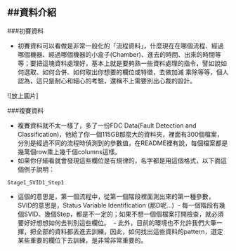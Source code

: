 ##資料介紹
---
###初賽資料

 - 初賽資料可以看做是非常一般化的「流程資料」，什麼現在在哪個流程、經過哪個機器、經過哪個機器的小盒子(Chamber)、進去的時間、出來的時間等等；要把這塊資料處理好，基本上就是要夠熟一些資料處理的指令，譬如說如何選取、如何合併、如何取出你想要的欄位或特徵，去做加減
乘除等等，個人認為，這只是耐心和細心的考驗，還稱不上需要別出心裁的設計。

![放上圖片]

###複賽資料

  - 複賽資料就不太一樣了，多了一份FDC Data(Fault Detection and Classification)，他給了你一個115GB那麼大的資料夾，裡面有300個檔案，分別是經過不同的流程時偵測到的參數值，在README裡有說，每個檔案都是幾萬個row乘上幾千個columns這樣。
  - 如果你仔細看就會發現這些欄位是有規律的，名字都是用這個格式，以下面這個例子說明：

```
Stage1_SVID1_Step1
```

  - 這個的意思是，第一個流程中，從第一個階段裡面測出來的第一種參數，SVID的意思是，Status Variable Identification (那D呢...)
  - 每一個階段有幾個SVID、幾個Step，都是不一定的；如果不想一個個檔案打開檢查，就必須要好好想想如何去判別這些欄位。
  - 此外，目前的環境也不允許我們大筆一揮，把全部的資料都丟進去訓練，因此，如何找出這些資料的pattern，選定某些重要的欄位下去訓練，是非常非常重要的。
